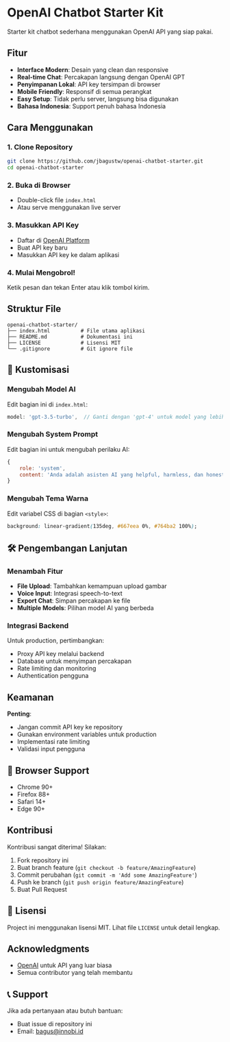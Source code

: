 # OpenAI Chatbot Starter Kit

Starter kit chatbot sederhana menggunakan OpenAI API yang siap pakai.

## Fitur

- **Interface Modern**: Desain yang clean dan responsive
- **Real-time Chat**: Percakapan langsung dengan OpenAI GPT
- **Penyimpanan Lokal**: API key tersimpan di browser
- **Mobile Friendly**: Responsif di semua perangkat
- **Easy Setup**: Tidak perlu server, langsung bisa digunakan
- **Bahasa Indonesia**: Support penuh bahasa Indonesia

## Cara Menggunakan

### 1. Clone Repository
```bash
git clone https://github.com/jbagustw/openai-chatbot-starter.git
cd openai-chatbot-starter
```

### 2. Buka di Browser
- Double-click file `index.html`
- Atau serve menggunakan live server

### 3. Masukkan API Key
- Daftar di [OpenAI Platform](https://platform.openai.com/)
- Buat API key baru
- Masukkan API key ke dalam aplikasi

### 4. Mulai Mengobrol!
Ketik pesan dan tekan Enter atau klik tombol kirim.

## Struktur File

```
openai-chatbot-starter/
├── index.html          # File utama aplikasi
├── README.md           # Dokumentasi ini
├── LICENSE             # Lisensi MIT
└── .gitignore          # Git ignore file
```

## 🔧 Kustomisasi

### Mengubah Model AI
Edit bagian ini di `index.html`:
```javascript
model: 'gpt-3.5-turbo',  // Ganti dengan 'gpt-4' untuk model yang lebih canggih
```

### Mengubah System Prompt
Edit bagian ini untuk mengubah perilaku AI:
```javascript
{
    role: 'system',
    content: 'Anda adalah asisten AI yang helpful, harmless, dan honest. Jawab dalam bahasa Indonesia kecuali diminta lain.'
}
```

### Mengubah Tema Warna
Edit variabel CSS di bagian `<style>`:
```css
background: linear-gradient(135deg, #667eea 0%, #764ba2 100%);
```

## 🛠️ Pengembangan Lanjutan

### Menambah Fitur
- **File Upload**: Tambahkan kemampuan upload gambar
- **Voice Input**: Integrasi speech-to-text
- **Export Chat**: Simpan percakapan ke file
- **Multiple Models**: Pilihan model AI yang berbeda

### Integrasi Backend
Untuk production, pertimbangkan:
- Proxy API key melalui backend
- Database untuk menyimpan percakapan
- Rate limiting dan monitoring
- Authentication pengguna

## Keamanan

**Penting**: 
- Jangan commit API key ke repository
- Gunakan environment variables untuk production
- Implementasi rate limiting
- Validasi input pengguna

## 📱 Browser Support

- Chrome 90+
- Firefox 88+
- Safari 14+
- Edge 90+

## Kontribusi

Kontribusi sangat diterima! Silakan:

1. Fork repository ini
2. Buat branch feature (`git checkout -b feature/AmazingFeature`)
3. Commit perubahan (`git commit -m 'Add some AmazingFeature'`)
4. Push ke branch (`git push origin feature/AmazingFeature`)
5. Buat Pull Request

## 📄 Lisensi

Project ini menggunakan lisensi MIT. Lihat file `LICENSE` untuk detail lengkap.

## Acknowledgments

- [OpenAI](https://openai.com/) untuk API yang luar biasa
- Semua contributor yang telah membantu

## 📞 Support

Jika ada pertanyaan atau butuh bantuan:
- Buat issue di repository ini
- Email: bagus@innobi.id
